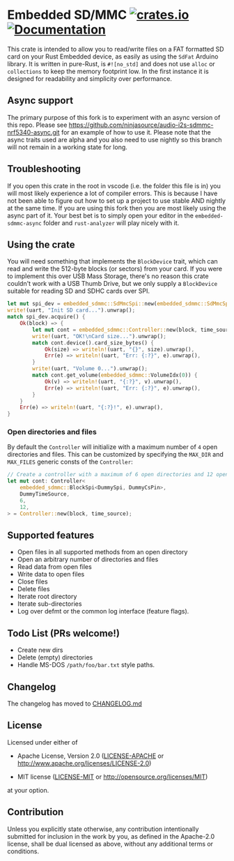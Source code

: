 # Embedded SD/MMC [![crates.io](https://img.shields.io/crates/v/embedded-sdmmc.svg)](https://crates.io/crates/embedded-sdmmc) [![Documentation](https://docs.rs/embedded-sdmmc/badge.svg)](https://docs.rs/embedded-sdmmc)

This crate is intended to allow you to read/write files on a FAT formatted SD
card on your Rust Embedded device, as easily as using the `SdFat` Arduino
library. It is written in pure-Rust, is `#![no_std]` and does not use `alloc`
or `collections` to keep the memory footprint low. In the first instance it is
designed for readability and simplicity over performance.

## Async support

The primary purpose of this fork is to experiment with an async version of this repo. 
Please see https://github.com/ninjasource/audio-i2s-sdmmc-nrf5340-async.git for an example of how to use it. 
Please note that the async traits used are alpha and you also need to use nightly so this branch will not remain in a working state for long.

## Troubleshooting 

If you open this crate in the root in vscode (i.e. the folder this file is in) you will most likely experience a lot of compiler errors. 
This is because I have not been able to figure out how to set up a project to use stable AND nightly at the same time.
If you are using this fork then you are most likely using the async part of it. 
Your best bet is to simply open your editor in the `embedded-sdmmc-async` folder and `rust-analyzer` will play nicely with it.


## Using the crate

You will need something that implements the `BlockDevice` trait, which can read and write the 512-byte blocks (or sectors) from your card. If you were to implement this over USB Mass Storage, there's no reason this crate couldn't work with a USB Thumb Drive, but we only supply a `BlockDevice` suitable for reading SD and SDHC cards over SPI.

```rust
let mut spi_dev = embedded_sdmmc::SdMmcSpi::new(embedded_sdmmc::SdMmcSpi::new(sdmmc_spi, sdmmc_cs), time_source);
write!(uart, "Init SD card...").unwrap();
match spi_dev.acquire() {
    Ok(block) => {
        let mut cont = embedded_sdmmc::Controller::new(block, time_source);
        write!(uart, "OK!\nCard size...").unwrap();
        match cont.device().card_size_bytes() {
            Ok(size) => writeln!(uart, "{}", size).unwrap(),
            Err(e) => writeln!(uart, "Err: {:?}", e).unwrap(),
        }
        write!(uart, "Volume 0...").unwrap();
        match cont.get_volume(embedded_sdmmc::VolumeIdx(0)) {
            Ok(v) => writeln!(uart, "{:?}", v).unwrap(),
            Err(e) => writeln!(uart, "Err: {:?}", e).unwrap(),
        }
    }
    Err(e) => writeln!(uart, "{:?}!", e).unwrap(),
}
```

### Open directories and files

By default the `Controller` will initialize with a maximum number of `4` open directories and files. This can be customized by specifying the `MAX_DIR` and `MAX_FILES` generic consts of the `Controller`:

```rust
// Create a controller with a maximum of 6 open directories and 12 open files
let mut cont: Controller<
    embedded_sdmmc::BlockSpi<DummySpi, DummyCsPin>,
    DummyTimeSource,
    6,
    12,
> = Controller::new(block, time_source);
```

## Supported features

* Open files in all supported methods from an open directory
* Open an arbitrary number of directories and files
* Read data from open files
* Write data to open files
* Close files
* Delete files
* Iterate root directory
* Iterate sub-directories
* Log over defmt or the common log interface (feature flags).

## Todo List (PRs welcome!)

* Create new dirs
* Delete (empty) directories
* Handle MS-DOS `/path/foo/bar.txt` style paths.

## Changelog

The changelog has moved to [CHANGELOG.md](/CHANGELOG.md)

## License

Licensed under either of

- Apache License, Version 2.0 ([LICENSE-APACHE](LICENSE-APACHE) or
  http://www.apache.org/licenses/LICENSE-2.0)

- MIT license ([LICENSE-MIT](LICENSE-MIT) or http://opensource.org/licenses/MIT)

at your option.

## Contribution

Unless you explicitly state otherwise, any contribution intentionally
submitted for inclusion in the work by you, as defined in the Apache-2.0
license, shall be dual licensed as above, without any additional terms or
conditions.
